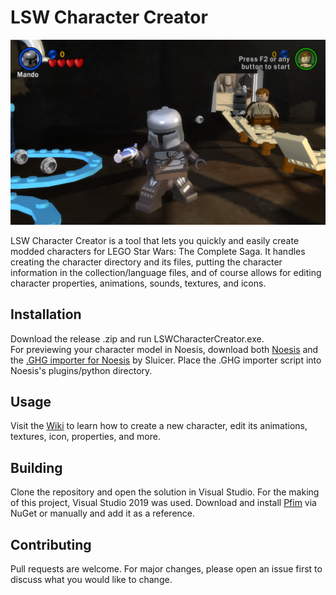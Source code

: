 # LSW Character Creator

![Mando in LEGO Star Wars: The Complete Saga](https://raw.githubusercontent.com/ckosmic/LSWCharacterCreator/master/Images/example1.png)

LSW Character Creator is a tool that lets you quickly and easily create modded characters for LEGO Star Wars: The Complete Saga.  It handles creating the character directory and its files, putting the character information in the collection/language files, and of course allows for editing character properties, animations, sounds, textures, and icons.

## Installation

Download the release .zip and run LSWCharacterCreator.exe. \
For previewing your character model in Noesis, download both [Noesis](http://richwhitehouse.com/index.php?content=inc_projects.php&showproject=91) and the [.GHG importer for Noesis](https://www.rockraidersunited.com/topic/6759-noesis-script-for-ghg-files/) by Sluicer.  Place the .GHG importer script into Noesis's plugins/python directory.

## Usage

Visit the [Wiki](https://github.com/ckosmic/LSWCharacterCreator/wiki) to learn how to create a new character, edit its animations, textures, icon, properties, and more.

## Building

Clone the repository and open the solution in Visual Studio.  For the making of this project, Visual Studio 2019 was used.  Download and install [Pfim](https://github.com/nickbabcock/Pfim) via NuGet or manually and add it as a reference.

## Contributing
Pull requests are welcome. For major changes, please open an issue first to discuss what you would like to change.